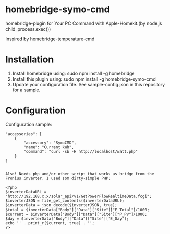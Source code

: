 # homebridge-symo-cmd
homebridge-plugin for Your PC Command with Apple-Homekit.(by node.js child_process.exec())

Inspired by homebridge-temperature-cmd

# Installation

1. Install homebridge using: sudo npm install -g homebridge
2. Install this plugin using: sudo npm install -g homebridge-symo-cmd
3. Update your configuration file. See sample-config.json in this repository for a sample.

# Configuration
Configuration sample:

```
"accessories": [
    {
        "accessory": "SymoCMD",
        "name": "Current kWh",
        "command": "curl -sb -H http://localhost/watt.php"
    }
]


Also! Needs php and/or other script that works as bridge from the Fronius inverter. I used som dirty-simple PHP;

<?php
$inverterDataURL = "http://192.168.x.x/solar_api/v1/GetPowerFlowRealtimeData.fcgi";
$inverterJSON = file_get_contents($inverterDataURL);
$inverterData = json_decode($inverterJSON, true);
$total = $inverterData["Body"]["Data"]["Site"]["E_Total"]/1000;
$current = $inverterData["Body"]["Data"]["Site"]["P_PV"]/1000;
$day = $inverterData["Body"]["Data"]["Site"]["E_Day"];
echo '' . print_r($current, true) . '';
?>

